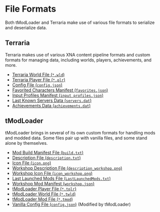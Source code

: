 # File Formats

Both tModLoader and Terraria make use of various file formats to serialize and deserialize data.

## Terraria

Terraria makes use of various XNA content pipeline formats and custom formats for managing data, including worlds, players, achievements, and more.

- [Terraria World File (`*.wld`)](/docs/tmodloader/files/wld)
- [Terraria Player File (`*.plr`)](/docs/tmodloader/files/plr)
- [Config File (`config.json`)](/docs/tmodloader/files/config)
- [Favorited Characters Manifest (`favorites.json`)](/docs/tmodloader/files/favorites)
- [Input Profiles Manifest (`input profiles.json`)](/docs/tmodloader/files/input_profiles)
- [Last Known Servers Data (`servers.dat`)](/docs/tmodloader/files/servers)
- [Achievements Data (`achievements.dat`)](/docs/tmodloader/files/achievements)

## tModLoader

tModLoader brings in several of its own custom formats for handling mods and modded data. Some files pair up with vanilla files, and some stand alone by themselves.

- [Mod Build Manifest File (`build.txt`)](/docs/tmodloader/files/build)
- [Description File (`description.txt`)](/docs/tmodloader/files/description)
- [Icon File (`icon.png`)](/docs/tmodloader/files/icon)
- [Workshop Description File (`description_workshop.png`)](/docs/tmodloader/files/description_workshop)
- [Workshop Icon File (`icon_workshop.png`)](/docs/tmodloader/files/icon_workshop)
- [Last Launched Mods File (`LastLaunchedMods.txt`)](/docs/tmodloader/files/last_launched_mods_file)
- [Workshop Mod Manifest (`workshop.json`)](/docs/tmodloader/files/workshop)
- [tModLoader Player File (`*.tplr`)](/docs/tmodloader/files/tplr)
- [tModLoader World File (`*.twld`)](/docs/tmodloader/files/twld)
- [tModLoader Mod File (`*.tmod`)](/docs/tmodloader/files/tmod)
- [Vanilla Config File (`config.json`)](/docs/tmodloader/files/config) (Modified by tModLoader)